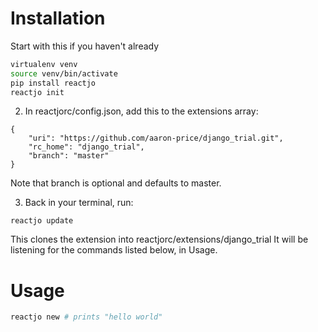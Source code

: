 # Installation

Start with this if you haven't already

```bash
virtualenv venv
source venv/bin/activate
pip install reactjo
reactjo init
```

2. In reactjorc/config.json, add this to the extensions array:

```
{
    "uri": "https://github.com/aaron-price/django_trial.git",
    "rc_home": "django_trial",
    "branch": "master"
}
```
Note that branch is optional and defaults to master.

3. Back in your terminal, run:
```
reactjo update
```
This clones the extension into reactjorc/extensions/django_trial
It will be listening for the commands listed below, in Usage.

# Usage

```bash
reactjo new # prints "hello world"
```
